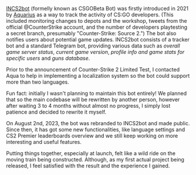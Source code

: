 [INCS2bot](https://github.com/aquaismissing/INCS2bot) (formelly known as CSGOBeta Bot) was firstly introduced in 2021 by [Aquarius](https://github.com/aquaismissing) as a way to track the activity of CS:GO developers. (This included monitoring changes to depots and the workshop, tweets from the official @CounterStrike account, and the number of developers playtesting a secret branch, presumably "Counter-Strike: Source 2.") The bot also notifies users about potential game updates.
INCS2bot consists of a tracker bot and a standard Telegram bot, providing various data such as *overall game server status*, *current game version*, *profile info and game stats for specific users* and *guns database*.

Prior to the announcement of Counter-Strike 2 Limited Test, I contacted Aqua to help in implementing a localization system so the bot could support more than two languages.

Fun fact: initially I wasn't planning to maintain this bot entirely! We planned that so the main codebase will be rewritten by another person, however after waiting 3 to 4 months without almost no progress, I simply lost patience and decided to rewrite it myself.

On August 2nd, 2023, the bot was rebranded to INCS2bot and made public. Since then, it has got some new functionalities, like language settings and CS2 Premier leaderboards overview and we still keep working on more interesting and useful features.

Putting things together, especially at launch, felt like a wild ride on the moving train being constructed. Although, as my first actual project being released, I feel satisfied with the result and the experience I gained.